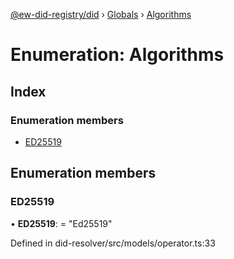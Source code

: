 [@ew-did-registry/did](../README.md) › [Globals](../globals.md) › [Algorithms](algorithms.md)

# Enumeration: Algorithms

## Index

### Enumeration members

* [ED25519](algorithms.md#ed25519)

## Enumeration members

###  ED25519

• **ED25519**: = "Ed25519"

Defined in did-resolver/src/models/operator.ts:33
